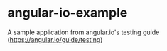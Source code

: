 # angular-io-example
A sample application from angular.io's testing guide (https://angular.io/guide/testing)
